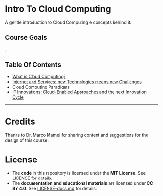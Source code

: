 # Intro To Cloud Computing
 A gentle introduction to Cloud Computing e concepts behind it.

 ## Course Goals
 ... <!-- TODO: complete -->
 

 ## Table Of Contents
 - [What is Cloud Computing?](sections/what-is-cloud-computing.md#what-is-cloud-computing)
 - [Internet and Services: new Technologies means new Challenges](sections/internet-and-services.md#internet-and-services-new-technology-means-new-challenges)
 - [Cloud Computing Paradigms](sections/cloud-computing-paradigms.md#cloud-computing-paradigms)
 - [IT Innovations: Cloud-Enabled Approaches and the next Innovation Cycle](sections/it-innovations.md#it-innovations-cloud-enabled-approaches-and-the-next-innovation-cycle)

---

 # Credits
Thanks to Dr. Marco Mamei for sharing content and suggestions for the design of this course.

# License  
- The **code** in this repository is licensed under the **MIT License**. See [LICENSE](LICENSE) for details.  
- The **documentation and educational materials** are licensed under **CC BY 4.0**. See [LICENSE-docs.md](LICENSE-docs.md) for details.  